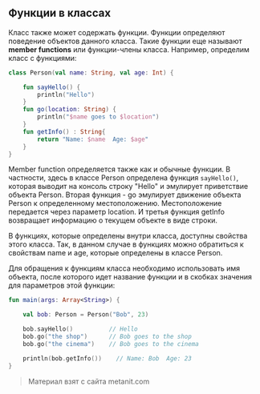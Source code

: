 ## Функции в классах

Класс также может содержать функции. Функции определяют поведение объектов данного класса. Такие функции еще называют **member functions** или функции-члены класса. Например, определим класс с функциями:

```kotlin
class Person(val name: String, val age: Int) {

    fun sayHello() {
        println("Hello")
    }
    fun go(location: String) {
        println("$name goes to $location")
    }
    fun getInfo() : String{
        return "Name: $name  Age: $age"
    }
}
```

Member function определяется также как и обычные функции. В частности, здесь в классе Person определена функция `sayHello()`, которая выводит на консоль строку "Hello" и эмулирует приветствие объекта Person. Вторая функция - go эмулирует движение объекта Person к определенному местоположению. Местоположение передается через параметр location. И третья функция getInfo возвращает информацию о текущем объекте в виде строки.

В функциях, которые определены внутри класса, доступны свойства этого класса. Так, в данном случае в функциях можно обратиться к свойствам name и age, которые определены в классе Person.

Для обращения к функциям класса необходимо использовать имя объекта, после которого идет название функции и в скобках значения для параметров этой функции:

```kotlin
fun main(args: Array<String>) {

    val bob: Person = Person("Bob", 23)

    bob.sayHello()          // Hello
    bob.go("the shop")      // Bob goes to the shop
    bob.go("the cinema")    // Bob goes to the cinema

    println(bob.getInfo())    // Name: Bob  Age: 23
}
```


> Материал взят с сайта metanit.com